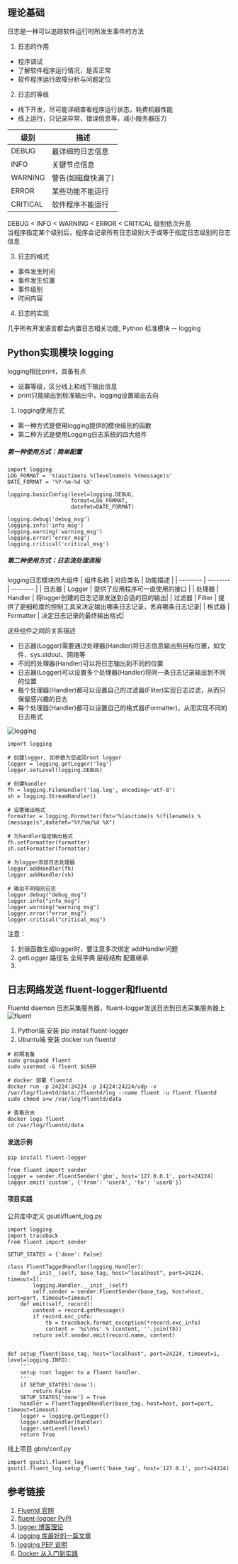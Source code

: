 
## 理论基础
日志是一种可以追踪软件运行时所发生事件的方法
1. 日志的作用
- 程序调试  
- 了解软件程序运行情况，是否正常
- 软件程序运行故障分析与问题定位

2. 日志的等级
- 线下开发，尽可能详细查看程序运行状态，耗费机器性能
- 线上运行，只记录异常、错误信息等，减小服务器压力


| 级别      |      描述         | 
| --------  | --------          |
| DEBUG     | 最详细的日志信息  | 
| INFO      | 关键节点信息      |
| WARNING   | 警告(如磁盘快满了)|
| ERROR     | 某些功能不能运行  |
| CRITICAL  | 软件程序不能运行  |

DEBUG < INFO < WARNING < ERROR < CRITICAL 级别依次升高  
当程序指定某个级别后，程序会记录所有日志级别大于或等于指定日志级别的日志信息

3. 日志的格式
- 事件发生时间
- 事件发生位置
- 事件级别
- 时间内容

4. 日志的实现

几乎所有开发语言都会内置日志相关功能, Python 标准模块 -- logging

## Python实现模块 logging

logging相比print，具备有点
- 设置等级，区分线上和线下输出信息
- print只能输出到标准输出中，logging设置输出去向

1. logging使用方式
- 第一种方式是使用logging提供的模块级别的函数
- 第二种方式是使用Logging日志系统的四大组件

##### 第一种使用方式：简单配置
```
import logging
LOG_FORMAT = '%(asctime)s %(levelname)s %(message)s'
DATE_FORMAT = '%Y-%m-%d %X'

logging.basicConfig(level=logging.DEBUG,
                    format=LOG_FORMAT,
                    datefmt=DATE_FORMAT)

logging.debug('debug_msg')
logging.info('info_msg')
logging.warning('warning_msg')
logging.error('error_msg')
logging.critical('critical_msg')
```

##### 第二种使用方式：日志流处理流程

logging日志模块四大组件
| 组件名称 | 对应类名  | 功能描述 |
| -------- | --------  | -------- |
| 日志器   | Logger    | 提供了应用程序可一直使用的接口 |
| 处理器   | Handler   | 将logger创建的日志记录发送到合适的目的输出|
| 过滤器   | Filter    | 提供了更细粒度的控制工具来决定输出哪条日志记录，丢弃哪条日志记录|
| 格式器   | Formatter | 决定日志记录的最终输出格式|

这些组件之间的关系描述
- 日志器(Logger)需要通过处理器(Handler)将日志信息输出到目标位置，如文件、sys.stdout、网络等
- 不同的处理器(Handler)可以将日志输出到不同的位置
- 日志器(Logger)可以设置多个处理器(Handler)将同一条日志记录输出到不同的位置
- 每个处理器(Handler)都可以设置自己的过滤器(Fliter)实现日志过滤，从而只保留感兴趣的日志
- 每个处理器(Handler)都可以设置自己的格式器(Formatter)，从而实现不同的日志格式



![logging](37350498676842D5A2AAAA0C566DD9B4)

```
import logging

# 创建logger, 如参数为空返回root logger
logger = logging.getLogger('log')
logger.setLevel(logging.DEBUG)

# 创建handler
fh = logging.FileHandler('log.log', encoding='utf-8')
sh = logging.StreamHandler()

# 设置输出格式
formatter = logging.Formatter(fmt="%(asctime)s %(filename)s %(message)s",datefmt="%Y/%m/%d %X")

# 为handler指定输出格式
fh.setFormatter(formatter)
sh.setFormatter(formatter)

# 为logger添加日志处理器
logger.addHandler(fh)
logger.addHandler(sh)

# 输出不同级别日志
logger.debug("debug_msg")
logger.info("info_msg")
logger.warning("warning_msg")
logger.error("error_msg")
logger.critical("critical_msg")
```

注意：
1. 封装函数生成logger时，要注意多次绑定 addHandler问题
2. getLogger 路径名 全局字典 层级结构 配置继承
3. 

## 日志网络发送 fluent-logger和fluentd
Fluentd daemon 日志采集服务器，fluent-logger发送日志到日志采集服务器上
![fluent](12F56835104446FB9C985B21BF706BC9)



1. Python端 安装 pip install fluent-logger
2. Ubuntu端 安装 docker run fluentd

```
# 前期准备
sudo groupadd fluent
sudo usermod -G fluent $USER

# docker 部署 fluentd
docker run -p 24224:24224 -p 24224:24224/udp -v /var/log/fluentd/data:/fluentd/log --name fluent -u fluent fluentd
sudo chmod a+w /var/log/fluentd/data

# 查看日志
docker logs fluent
cd /var/log/fluentd/data
```

#### 发送示例
```
pip install fluent-logger

from fluent import sender
logger = sender.FluentSender('gbm', host='127.0.0.1', port=24224)
logger.emit('custom', {'from': 'userA', 'to': 'userB'})
```

#### 项目实践

公共库中定义 gsutil/fluent_log.py

```
import logging
import traceback
from fluent import sender

SETUP_STATES = {'done': False}

class FluentTaggedHandler(logging.Handler):
    def __init__(self, base_tag, host="localhost", port=24224, timeout=1):
        logging.Handler.__init__(self)
        self.sender = sender.FluentSender(base_tag, host=host, port=port, timeout=timeout)
    def emit(self, record):
        content = record.getMessage()
        if record.exc_info:
            tb = traceback.format_exception(*record.exc_info)
            content = '%s\n%s' % (content, ''.join(tb))
        return self.sender.emit(record.name, content)


def setup_fluent(base_tag, host="localhost", port=24224, timeout=1, level=logging.INFO):
    '''
    setup root logger to a fluent handler.
    '''
    if SETUP_STATES['done']:
        return False
    SETUP_STATES['done'] = True
    handler = FluentTaggedHandler(base_tag, host=host, port=port, timeout=timeout)
    logger = logging.getLogger()
    logger.addHandler(handler)
    logger.setLevel(level)
    return True
```

线上项目 gbm/conf.py

```
import gsutil.fluent_log
gsutil.fluent_log.setup_fluent('base_tag', host='127.0.1', port=24224)
```





## 参考链接
1. [Fluentd 官网](https://www.fluentd.org/)
2. [fluent-logger PyPI](https://pypi.org/project/fluent-logger/)
3. [logger 博客理论](https://www.cnblogs.com/Nicholas0707/p/9021672.html)
4. [logging 库最好的一篇文章](https://juejin.im/post/5bc2bd3a5188255c94465d31)
4. [logging PEP 说明](https://www.python.org/dev/peps/pep-0282/)
5. [Docker 从入门到实践](https://yeasy.gitbooks.io/docker_practice/)





